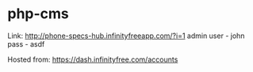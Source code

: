 # php-cms

Link: http://phone-specs-hub.infinityfreeapp.com/?i=1
admin user - john
pass - asdf

Hosted from: https://dash.infinityfree.com/accounts
